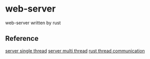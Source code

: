 # web-server
web-server written by rust




## Reference
[server single thread](https://doc.rust-lang.org/book/ch20-01-single-threaded.html)
[server multi thread](https://doc.rust-lang.org/book/ch20-02-multithreaded.html)
[rust thread communication](https://xie.infoq.cn/article/c51cc22e9c451f01080332fa7)